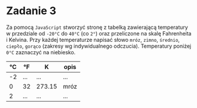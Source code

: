 # Zadanie 3

Za pomocą `JavaScript` stworzyć stronę z tabelką zawierającą temperatury w przedziale od `-20°C` do `40°C` (co `2°`) oraz przeliczone na skalę Fahrenheita i Kelvina. Przy każdej temperaturze napisać słowo `mróz`, `zimno`, `średnio`, `ciepło`, `gorąco` (zakresy wg indywidualnego odczucia).  Temperatury poniżej `0°C` zaznaczyć na niebiesko.

| °C  | °F   | K      | opis  |
|-----|------|--------|-------|
|-2   |...   | ...    | ...   |
|0    |32    | 273.15 | mróz  |
|2    |...   | ...    | ...   |

